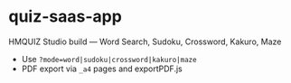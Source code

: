 # quiz-saas-app
HMQUIZ Studio build — Word Search, Sudoku, Crossword, Kakuro, Maze
- Use `?mode=word|sudoku|crossword|kakuro|maze`
- PDF export via `_a4` pages and exportPDF.js
